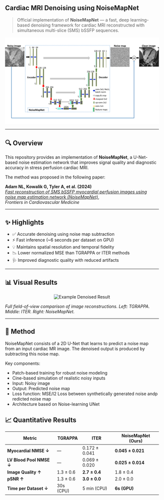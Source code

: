 ## Cardiac MRI Denoising using NoiseMapNet

> Official implementation of **NoiseMapNet** — a fast, deep learning-based denoising framework for cardiac MRI reconstructed with simultaneous multi-slice (SMS) bSSFP sequences.

<p align="center">
  <img src="docs/NoiseMapNet.png" alt="NoiseMapNet Architecture" width="700"/>
</p>

---

## 🔍 Overview

This repository provides an implementation of **NoiseMapNet**, a U-Net-based noise estimation network that improves signal quality and diagnostic accuracy in stress perfusion cardiac MRI.

The method was proposed in the following paper:

**Adam NL, Kowalik G, Tyler A, et al. (2024)**  
[*Fast reconstruction of SMS bSSFP myocardial perfusion images using noise map estimation network (NoiseMapNet)*](https://doi.org/10.3389/fcvm.2024.1350345),  
*Frontiers in Cardiovascular Medicine*

---

## ✨ Highlights

- ✅ Accurate denoising using noise map subtraction
- ⚡ Fast inference (~6 seconds per dataset on GPU)
- 💡 Maintains spatial resolution and temporal fidelity
- 📉 Lower normalized MSE than TGRAPPA or ITER methods
- 🩺 Improved diagnostic quality with reduced artifacts

---

## 📊 Visual Results

<p align="center">
  <img src="docs/Result_example_fullFOV.tiff" alt="Example Denoised Result" width="800"/>
</p>

*Full field-of-view comparison of image reconstructions. Left: TGRAPPA. Middle: ITER. Right: NoiseMapNet.*

---

## 🧠 Method

NoiseMapNet consists of a 2D U-Net that learns to predict a noise map from an input cardiac MR image. The denoised output is produced by subtracting this noise map.

Key components:
- Patch-based training for robust noise modeling
- Cine-based simulation of realistic noisy inputs
- Input: Noisy image
- Output: Predicted noise map
- Loss function: MSE/l2 Loss between synthetically generated noise andp redicted noise map
- Architecture based on Noise-learning UNet

## 📈 Quantitative Results
| Metric                   | TGRAPPA   | ITER          | NoiseMapNet (Ours) |
| ------------------------ | --------- | ------------- | ------------------ |
| **Myocardial NMSE ↓**    | —         | 0.172 ± 0.041 | **0.045 ± 0.021**  |
| **LV Blood Pool NMSE ↓** | —         | 0.069 ± 0.020 | **0.025 ± 0.014**  |
| **Image Quality ↑**      | 1.3 ± 0.6 | **2.7 ± 0.4** | 1.8 ± 0.4          |
| **pSNR ↑**               | 1.3 ± 0.6 | **3.0 ± 0.0** | 2.0 ± 0.0          |
| **Time per Dataset ↓**   | 30s (CPU) | 5 min (CPU)   | **6s (GPU)**       |



